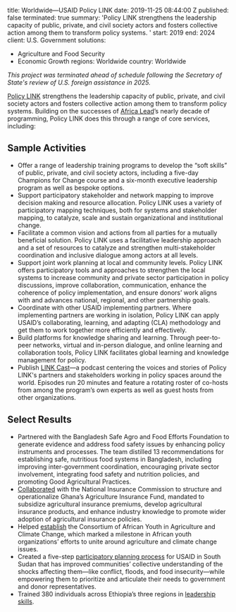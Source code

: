 
title: Worldwide—USAID Policy LINK
date: 2019-11-25 08:44:00 Z
published: false
terminated: true
summary: 'Policy LINK strengthens the leadership capacity of public, private, and
  civil society actors and fosters collective action among them to transform policy
  systems. '
start: 2019
end: 2024
client: U.S. Government
solutions:
- Agriculture and Food Security
- Economic Growth
regions: Worldwide
country: Worldwide


<aside><em>This project was terminated ahead of schedule following the Secretary of State's review of U.S. foreign assistance in 2025.</em></aside>

[Policy LINK](https://policylinkglobal.org/) strengthens the leadership capacity of public, private, and civil society actors and fosters collective action among them to transform policy systems. Building on the successes of [Africa Lead](https://www.dai.com/our-work/projects/africa-africa-lead-ii)’s nearly decade of programming, Policy LINK does this through a range of core services, including:

## Sample Activities

* Offer a range of leadership training programs to develop the “soft skills” of public, private, and civil society actors, including a five-day Champions for Change course and a six-month executive leadership program as well as bespoke options.
* Support participatory stakeholder and network mapping to improve decision making and resource allocation. Policy LINK uses a variety of participatory mapping techniques, both for systems and stakeholder mapping, to catalyze, scale and sustain organizational and institutional change.
* Facilitate a common vision and actions from all parties for a mutually beneficial solution. Policy LINK uses a facilitative leadership approach and a set of resources to catalyze and strengthen multi-stakeholder coordination and inclusive dialogue among actors at all levels.
* Support joint work planning at local and community levels. Policy LINK offers participatory tools and approaches to strengthen the local systems to increase community and private sector participation in policy discussions, improve collaboration, communication, enhance the coherence of policy implementation, and ensure donors’ work aligns with and advances national, regional, and other partnership goals.
* Coordinate with other USAID implementing partners. Where implementing partners are working in isolation, Policy LINK can apply USAID’s collaborating, learning, and adapting (CLA) methodology and get them to work together more efficiently and effectively.
* Build platforms for knowledge sharing and learning. Through peer-to-peer networks, virtual and in-person dialogue, and online learning and collaboration tools, Policy LINK facilitates global learning and knowledge management for policy.
* Publish [LINK Cast](https://policylinkglobal.org/linkcast)—a podcast centering the voices and stories of Policy LINK's partners and stakeholders working in policy spaces around the world. Episodes run 20 minutes and feature a rotating roster of co-hosts from among the program’s own experts as well as guest hosts from other organizations.

## Select Results

* Partnered with the Bangladesh Safe Agro and Food Efforts Foundation to generate evidence and address food safety issues by enhancing policy instruments and processes. The team distilled 13 recommendations for establishing safe, nutritious food systems in Bangladesh, including improving inter-government coordination, encouraging private sector involvement, integrating food safety and nutrition policies, and promoting Good Agricultural Practices.
* [Collaborated](https://policylinkglobal.org/newsroom/national-insurance-commission-and-policy-link-join-forces-to-operationalize-ghanas-agricultural-insurance-fund) with the National Insurance Commission to structure and operationalize Ghana’s Agriculture Insurance Fund, mandated to subsidize agricultural insurance premiums, develop agricultural insurance products, and enhance industry knowledge to promote wider adoption of agricultural insurance policies.
* Helped [establish](https://policylinkglobal.org/newsroom/youth-unite-around-agriculture-and-climate-change-nbsp) the Consortium of African Youth in Agriculture and Climate Change, which marked a milestone in African youth organizations’ efforts to unite around agriculture and climate change issues.
* Created a five-step [participatory planning process](https://policylinkglobal.org/south-sudan-resource-portal) for USAID in South Sudan that has improved communities’ collective understanding of the shocks affecting them—like conflict, floods, and food insecurity—while empowering them to prioritize and articulate their needs to government and donor representatives.
* Trained 380 individuals across Ethiopia’s three regions in [leadership skills](https://policylinkglobal.org/newsroom/in-ethiopia-policy-link-facilitates-leadership-training-for-senior-policy-system-actors).
